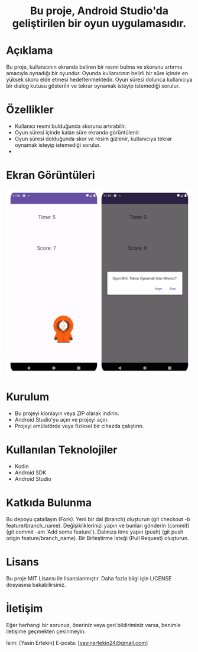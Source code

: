 

<h1 align="center" Kenny Yakala </h1>
Bu proje, Android Studio'da geliştirilen bir oyun uygulamasıdır.

# Açıklama
Bu proje, kullanıcının ekranda beliren bir resmi bulma ve skorunu artırma amacıyla oynadığı bir oyundur. Oyunda kullanıcının belirli bir süre içinde en yüksek skoru elde etmesi hedeflenmektedir. Oyun süresi dolunca kullanıcıya bir dialog kutusu gösterilir ve tekrar oynamak isteyip istemediği sorulur.

# Özellikler
- Kullanıcı resmi bulduğunda skorunu artırabilir.
- Oyun süresi içinde kalan süre ekranda görüntülenir.
- Oyun süresi dolduğunda skor ve resim gizlenir, kullanıcıya tekrar oynamak isteyip istemediği sorulur.
- 
# Ekran Görüntüleri

![github](/Kenny.jpg)


# Kurulum
- Bu projeyi klonlayın veya ZIP olarak indirin.
- Android Studio'yu açın ve projeyi açın.
- Projeyi emülatörde veya fiziksel bir cihazda çalıştırın.
# Kullanılan Teknolojiler
- Kotlin
- Android SDK
- Android Studio
# Katkıda Bulunma
Bu depoyu çatallayın (Fork).
Yeni bir dal (branch) oluşturun (git checkout -b feature/branch_name).
Değişikliklerinizi yapın ve bunları gönderin (commit) (git commit -am 'Add some feature').
Dalınıza itme yapın (push) (git push origin feature/branch_name).
Bir Birleştirme İsteği (Pull Request) oluşturun.
# Lisans
Bu proje MIT Lisansı ile lisanslanmıştır. Daha fazla bilgi için LICENSE dosyasına bakabilirsiniz.

# İletişim
Eğer herhangi bir sorunuz, öneriniz veya geri bildiriminiz varsa, benimle iletişime geçmekten çekinmeyin.

İsim: [Yasin Ertekin]
E-posta: [yasinertekin24@gmail.com]
